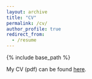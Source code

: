 ```yaml
---
layout: archive
title: "CV"
permalink: /cv/
author_profile: true
redirect_from:
  - /resume
---
```


{% include base_path %}

My CV (pdf) can be found [here](https://gourav-prateek-sharma.github.io/files/gourav_CV_acad.pdf).